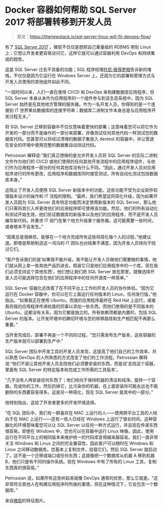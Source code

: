 # Docker 容器如何帮助 SQL Server 2017 将部署转移到开发人员

> 原文：<https://thenewstack.io/sql-server-linux-will-fit-devops-flow/>

有了 [SQL Server 2017](https://www.microsoft.com/en-us/sql-server/sql-server-2017) ，微软不仅仅是想把自己重量级的 RDBMS 带到 Linux 上；它想让开发者更容易访问它，这样它就可以通过容器利用 DevOps 和持续集成的趋势。

这是 SQL Server 过去不具备的功能；SQL 程序经理[托尼·彼得罗相](https://twitter.com/tonypetrossian)告诉新的堆栈，不仅仅是因为它运行在 Windows Server 上，还因为它的部署和管理方式与开发人员使用的其他组件如此不同。

“一段时间以来，人们一直在使用 CI/CD 和 DevOps 来构建数据库应用程序，但 SQL Server 本身从未作为应用程序的一个组件参与到该生态系统中，因为 SQL Server 始终是在其他地方管理的服务器。作为一名开发人员，你得到的是一个连接到 IT 世界某处数据库的连接字符串；数据库二进制文件本身总是与应用程序开发过程无关。”

将 SQL Server 迁移到容器中不仅仅意味着更快的部署；这意味着您可以将它作为开发的一部分而不是操作的一部分来部署，并像测试任何其他代码一样测试您的数据库代码。您甚至可以将经过清理的数据子集放入 devtest 的容器中，并让管道在安全的环境中使用完整的数据集自动测试代码。

Petrossian 解释说:“我们真正想做的是允许开发人员将 SQL Server 的实际二进制文件作为他们的 CI/CD 或他们使用的任何其他开发流程中的应用程序组件，与他们作为应用程序一部分的任何其他库没有什么不同。“因此，通过开发人员对应用程序进行的所有更改，应用程序和数据库同时接受测试，所有自动化测试包括数据库本身。”

这阻止了开发人员使用 SQL Server 新版本中的功能，这些功能不受为企业软件较慢版本设计的操作和 IT 流程的限制。“最终，我们希望这将简化升级，因为如果开发人员因为 SQL Server 具有特定功能而决定使用新版本的 SQL Server，那么他们只需将其引入并更改他们的应用程序即可使用该功能。然后，他们的所有自动化和测试开始生效，他们验证数据库的新版本以及他们的应用程序，而不是开发人员编写新代码，并要求 IT 部门在某个地方升级某个服务器，这可能需要一些时间，或者根本不会发生。”

“距离总是很麻烦，能够在一个地方完成所有这些将简化每个人的过程，”他建议道。即使是帮助制造这一鸿沟的 IT 团队也对结果不满意，因为开发人员倾向于绕过它们。

“客户告诉我们的是‘如果我不能升级，我不能让开发人员做他们需要做的事情，他们就从网上拿一些其他产品扔进去，假装它只是他们应用程序中的一个库，现在我们必须支持这个其他东西’。他们想让我们把 SQL Server 放在那里，就像选择开发人员可能选择包含在他们的应用程序中的任何开源库一样简单。”

SQL Server 容器化还改善了在不同平台上工作的开发人员的协作体验。“因为它运行在 Docker 容器中，你可以在它上面运行任何版本的 Linux，任何发行版，”他指出。“如果我正在使用 Ubuntu，而我的应用程序最终在 Red Hat 上运行，或者我将我的应用程序传递给我的同事以添加一些东西，而他们使用的是不同版本的 Ubuntu，这都没有关系，因为它都是独立的。所有依赖项都是内置的，包括 SQL Server 的版本。让开发环境中的确切环境与您的转移路径和生产相匹配不再那么重要。”

当开发完成后，部署不再是一个不同的过程。"您只需发布生产版本，这些容器的生产版本就可以部署到生产中."

SQL Server 团队中开发工具的开发人员发现，这提高了他们自己的工作效率，并以熟悉 DevOps 的人所熟悉的方式改变了他们的工作流程。Petrossian 解释说:“他们不是让其他开发人员去找他们必须要安装的东西，而是说‘去找这个容器，里面有 SQL Server 的特定版本和完成工作所需的工具版本’。

“几乎没有人再安装任何东西了；他们倾向于保持机器的清洁和纯净。旋转一个容器，完成你的工作，然后扔掉它，比污染你的机器，在上面安装你可能永远也不能删除的东西要容易得多。这是另一种简化，现在 SQL Server 是其中的一部分。”

他特别指出，这给了开发者更多的开发环境选择。

“在 SQL 团队中，我们有一群喜欢在 MAC 上运行的人——使用跨平台工具的人倾向于在 MAC 上运行——还有一些人已经在 Windows 上运行了很长时间。这种容器化的环境意味着您可以让 SQL Server 以任何一种方式运行，并且现在传递东西很容易。即使在 Windows 中，您也可以在容器中运行 Linux 映像，因此，使用运行在不同平台上的相同版本来维护统一的代码库变得越来越容易。我们一直非常关注 Windows 和 Linux 之间的完全兼容性，因此客户可以随时在 Windows 和 Linux 之间移动数据库。您基本上复制文件，挂载它们，然后 SQL Server 就启动了。这不是一个迁移或端口或任何东西；这就像把一个数据库从机器 A 移到机器 B，他们只是有不同的操作系统。现在 Windows 中有了所有的 Linux 工具，复制东西真的很容易。”

Petrossian 说，如果所有这些听起来就像 DevOps 通常的优势，那么它就是。“这非常符合其他人在构建应用程序时所做的事情，但在这种情况下，它会包含一个数据库。”

来自[微软](https://www.microsoft.com/en-us/sql-server/sql-server-2017)的特征图片。

<svg xmlns:xlink="http://www.w3.org/1999/xlink" viewBox="0 0 68 31" version="1.1"><title>Group</title> <desc>Created with Sketch.</desc></svg>
